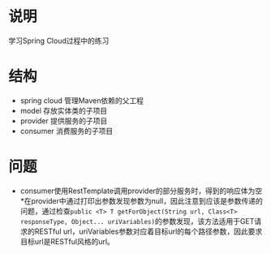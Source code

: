 # 说明
学习Spring Cloud过程中的练习

# 结构
- spring cloud 管理Maven依赖的父工程
 - model 存放实体类的子项目
 - provider 提供服务的子项目
 - consumer 消费服务的子项目

# 问题
 - consumer使用RestTemplate调用provider的部分服务时，得到的响应体为空
*在provider中通过打印出参数发现参数为null，因此注意到应该是参数传递的问题，通过检查`public <T> T getForObject(String url, Class<T> responseType, Object... uriVariables)`的参数发现，该方法适用于GET请求的RESTful url，uriVariables参数对应着目标url的每个路径参数，因此要求目标url是RESTful风格的url。

